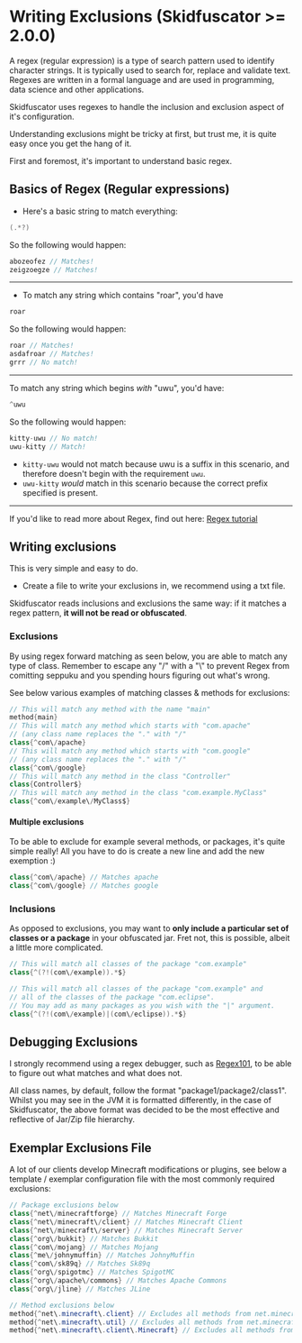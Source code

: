 # Writing Exclusions (Skidfuscator >= 2.0.0)

A regex (regular expression) is a type of search pattern used to identify character strings. It is typically used to search for, replace and validate text. Regexes are written in a formal language and are used in programming, data science and other applications.

Skidfuscator uses regexes to handle the inclusion and exclusion aspect of it's configuration.

Understanding exclusions might be tricky at first, but trust me, it is quite easy once you get the hang of it. 

First and foremost, it's important to understand basic regex. 

## Basics of Regex (Regular expressions)

- Here's a basic string to match everything:
```java
(.*?)
```

So the following would happen:
```java
abozeofez // Matches!
zeigzoegze // Matches!
```

***

- To match any string which contains "roar", you'd have
```java
roar
````

So the following would happen:
```java
roar // Matches!
asdafroar // Matches!
grrr // No match!
```

***

To match any string which begins _with_ "uwu", you'd have:
```java
^uwu
```

So the following would happen:
```java
kitty-uwu // No match!
uwu-kitty // Match!
```

- `kitty-uwu` would not match because uwu is a suffix in this scenario, and therefore doesn't begin with the requirement `uwu`. 
- `uwu-kitty` *would* match in this scenario because the correct prefix specified is present.

***

If you'd like to read more about Regex, find out here: [Regex tutorial](https://medium.com/factory-mind/regex-tutorial-a-simple-cheatsheet-by-examples-649dc1c3f285)

## Writing exclusions
This is very simple and easy to do.

- Create a file to write your exclusions in, we recommend using a txt file. 

Skidfuscator reads inclusions and exclusions the same way: if it matches a regex pattern, __**it will not be read or obfuscated**__. 

### Exclusions
By using regex forward matching as seen below, you are able to match any type of class. Remember to escape any "/" with a "\\" to prevent Regex from comitting seppuku and you spending hours figuring out what's wrong.

See below various examples of matching classes & methods for exclusions: 

```java
// This will match any method with the name "main"
method{main} 
// This will match any method which starts with "com.apache" 
// (any class name replaces the "." with "/"
class{^com\/apache} 
// This will match any method which starts with "com.google" 
// (any class name replaces the "." with "/"
class{^com\/google} 
// This will match any method in the class "Controller"
class{Controller$} 
// This will match any method in the class "com.example.MyClass"
class{^com\/example\/MyClass$}
```

#### Multiple exclusions

To be able to exclude for example several methods, or packages, it's quite simple really! All you have to do is create a new line and add the new exemption :)

```java
class{^com\/apache} // Matches apache
class{^com\/google} // Matches google
```


### Inclusions
As opposed to exclusions, you may want to **only include a particular set of classes or a package** in your obfuscated jar. Fret not, this is possible, albeit a little more complicated.

```java
// This will match all classes of the package "com.example"
class{^(?!(com\/example)).*$} 

// This will match all classes of the package "com.example" and 
// all of the classes of the package "com.eclipse". 
// You may add as many packages as you wish with the "|" argument.
class{^(?!(com\/example)|(com\/eclipse)).*$} 
```

## Debugging Exclusions

I strongly recommend using a regex debugger, such as [Regex101](https://regex101.com/), to be able to figure out what matches and what does not. 

All class names, by default, follow the format "package1/package2/class1". Whilst you may see in the JVM it is formatted differently, in the case of Skidfuscator, the above format was decided to be the most effective and reflective of Jar/Zip file hierarchy.

## Exemplar Exclusions File

A lot of our clients develop Minecraft modifications or plugins, see below a template / exemplar configuration file with the most commonly required exclusions:

```java
// Package exclusions below
class{^net\/minecraftforge} // Matches Minecraft Forge
class{^net\/minecraft\/client} // Matches Minecraft Client
class{^net\/minecraft\/server} // Matches Minecraft Server
class{^org\/bukkit} // Matches Bukkit
class{^com\/mojang} // Matches Mojang
class{^me\/johnymuffin} // Matches JohnyMuffin
class{^com\/sk89q} // Matches Sk89q
class{^org\/spigotmc} // Matches SpigotMC
class{^org\/apache\/commons} // Matches Apache Commons
class{^org\/jline} // Matches JLine

// Method exclusions below 
method{^net\.minecraft\.client} // Excludes all methods from net.minecraft.client package 
method{^net\.minecraft\.util} // Excludes all methods from net.minecraft.util package 
method{^net\.minecraft\.client\.Minecraft} // Excludes all methods from the Minecraft class
```